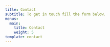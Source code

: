 ```yaml
---
title: Contact
subtitle: To get in touch fill the form below.
menus:
  main:
    title: Contact
    weight: 5
template: contact
---
```

